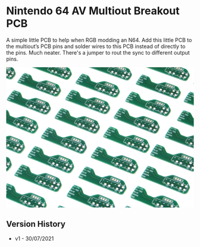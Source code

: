 # Nintendo 64 AV Multiout Breakout PCB

A simple little PCB to help when RGB modding an N64. Add this little PCB to the multiout’s PCB pins and solder wires to this PCB instead of directly to the pins. Much neater. There's a jumper to rout the sync to different output pins.

![My Image](main.jpg)

## Version History

- v1 - 30/07/2021
